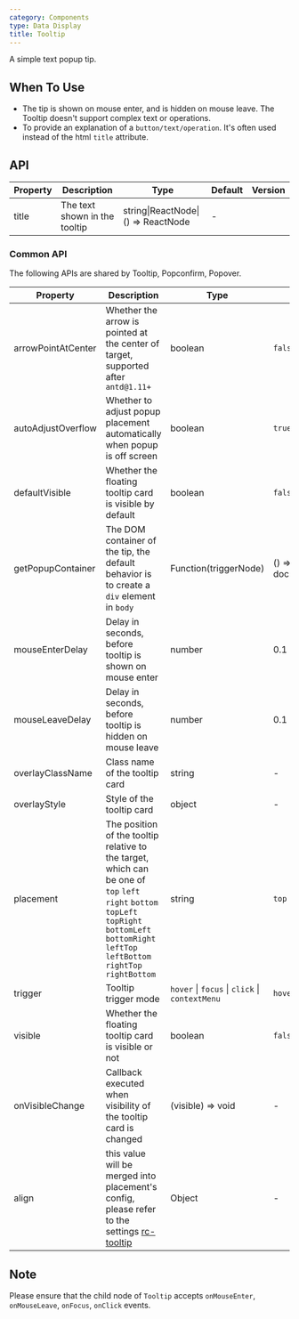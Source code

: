 ```yaml
---
category: Components
type: Data Display
title: Tooltip
---
```


A simple text popup tip.

## When To Use

- The tip is shown on mouse enter, and is hidden on mouse leave. The Tooltip doesn't support complex text or operations.
- To provide an explanation of a `button/text/operation`. It's often used instead of the html `title` attribute.

## API

| Property | Description | Type | Default | Version |
| --- | --- | --- | --- | --- |
| title | The text shown in the tooltip | string\|ReactNode\|() => ReactNode | - |  |

### Common API

The following APIs are shared by Tooltip, Popconfirm, Popover.

| Property | Description | Type | Default | Version |
| --- | --- | --- | --- | --- |
| arrowPointAtCenter | Whether the arrow is pointed at the center of target, supported after `antd@1.11+` | boolean | `false` |  |
| autoAdjustOverflow | Whether to adjust popup placement automatically when popup is off screen | boolean | `true` |  |
| defaultVisible | Whether the floating tooltip card is visible by default | boolean | `false` |  |
| getPopupContainer | The DOM container of the tip, the default behavior is to create a `div` element in `body` | Function(triggerNode) | () => document.body |  |
| mouseEnterDelay | Delay in seconds, before tooltip is shown on mouse enter | number | 0.1 |  |
| mouseLeaveDelay | Delay in seconds, before tooltip is hidden on mouse leave | number | 0.1 |  |
| overlayClassName | Class name of the tooltip card | string | - |  |
| overlayStyle | Style of the tooltip card | object | - |  |
| placement | The position of the tooltip relative to the target, which can be one of `top` `left` `right` `bottom` `topLeft` `topRight` `bottomLeft` `bottomRight` `leftTop` `leftBottom` `rightTop` `rightBottom` | string | `top` |  |
| trigger | Tooltip trigger mode | `hover` \| `focus` \| `click` \| `contextMenu` | `hover` |  |
| visible | Whether the floating tooltip card is visible or not | boolean | `false` |  |
| onVisibleChange | Callback executed when visibility of the tooltip card is changed | (visible) => void | - |  |
| align | this value will be merged into placement's config, please refer to the settings [rc-tooltip](https://github.com/react-component/tooltip) | Object | - | 3.10.0 |

## Note

Please ensure that the child node of `Tooltip` accepts `onMouseEnter`, `onMouseLeave`, `onFocus`, `onClick` events.
